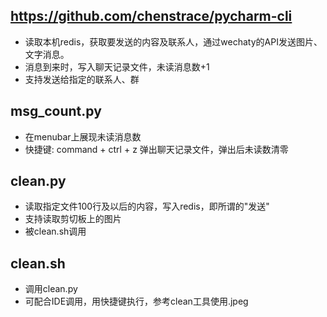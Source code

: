 ##  https://github.com/chenstrace/pycharm-cli
- 读取本机redis，获取要发送的内容及联系人，通过wechaty的API发送图片、文字消息。
- 消息到来时，写入聊天记录文件，未读消息数+1
- 支持发送给指定的联系人、群

##  msg_count.py
- 在menubar上展现未读消息数
- 快捷键: command + ctrl + z 弹出聊天记录文件，弹出后未读数清零


##  clean.py
- 读取指定文件100行及以后的内容，写入redis，即所谓的"发送"
- 支持读取剪切板上的图片
- 被clean.sh调用


##  clean.sh
- 调用clean.py
- 可配合IDE调用，用快捷键执行，参考clean工具使用.jpeg
